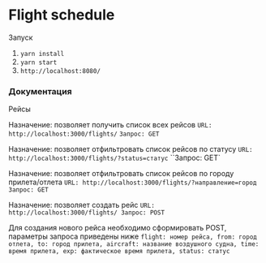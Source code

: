# Flight schedule

Запуск

1. `yarn install`
2. `yarn start`
3. `http://localhost:8080/`

### Документация

Рейсы

Назначение: позволяет получить список всех рейсов
`URL: http://localhost:3000/flights/`
`Запрос: GET`

Назначение: позволяет отфильтровать список рейсов по статусу
`URL: http://localhost:3000/flights/?status=статус`
``Запрос: GET`

Назначение: позволяет отфильтровать список рейсов по городу прилета/отлета
`URL: http://localhost:3000/flights/?направление=город
Запрос: GET`

Назначение: позволяет создать рейс
`URL: http://localhost:3000/flights/
Запрос: POST`

Для создания нового рейса необходимо сформировать POST, параметры запроса приведены ниже
`flight: номер рейса,
from: город отлета,
to: город прилета,
aircraft: название воздушного судна,
time: время прилета,
exp: фактическое время прилета,
status: статус`
